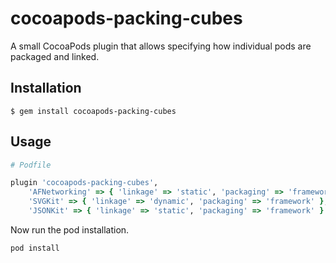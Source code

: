# cocoapods-packing-cubes

A small CocoaPods plugin that allows specifying how individual pods are packaged and linked.

## Installation

    $ gem install cocoapods-packing-cubes

## Usage

```ruby
# Podfile

plugin 'cocoapods-packing-cubes',
    'AFNetworking' => { 'linkage' => 'static', 'packaging' => 'framework' },
    'SVGKit' => { 'linkage' => 'dynamic', 'packaging' => 'framework' },
    'JSONKit' => { 'linkage' => 'static', 'packaging' => 'framework' }
```

Now run the pod installation.

```
pod install

```
